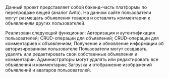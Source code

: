 Данный проект представляет собой бэкенд-часть платформы по перепродаже вещей (аналог Avito).
На данном сайте пользователи могут размещать объявления товаров и оставлять комментарии к объявлениям других пользователей.

Реализован следующий функционал:
Авторизация и аутентификация пользователей;
CRUD-операции для объявлений;
CRUD-операции для комментариев к объявлениям;
Получение и обновление информации об авторизированном пользователе
Пользователи могут создавать, удалять или редактировать свои собственные объявления и комментарии. Администраторы могут удалять или редактировать все объявления и комментарии;
Загрузка и отображение изображений объявлений и аватаров пользователей.
